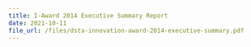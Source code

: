 ```yaml
---
title: I-Award 2014 Executive Summary Report
date: 2021-10-11
file_url: /files/dsta-innovation-award-2014-executive-summary.pdf
---
```

